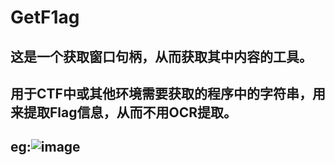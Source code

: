 # GetF1ag
## 这是一个获取窗口句柄，从而获取其中内容的工具。
## 用于CTF中或其他环境需要获取的程序中的字符串，用来提取Flag信息，从而不用OCR提取。
## eg:![image](https://github.com/yj94/GetF1ag/assets/29896518/3803b29d-e147-4388-a936-29595780993e)
